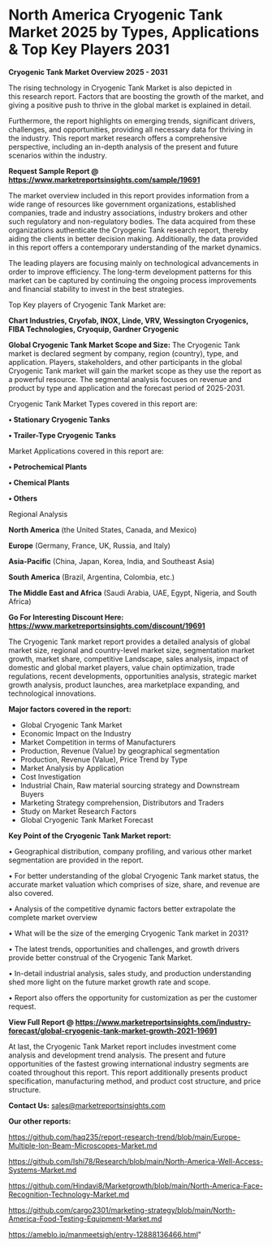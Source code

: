 # North America Cryogenic Tank Market 2025 by Types, Applications & Top Key Players 2031

<Strong> Cryogenic Tank Market Overview 2025 - 2031</strong>

The rising technology in Cryogenic Tank Market is also depicted in this research report. Factors that are boosting the growth of the market, and giving a positive push to thrive in the global market is explained in detail.

Furthermore, the report highlights on emerging trends, significant drivers, challenges, and opportunities, providing all necessary data for thriving in the industry. This report market research offers a comprehensive perspective, including an in-depth analysis of the present and future scenarios within the industry.

<strong>Request Sample Report @ <a href=https://www.marketreportsinsights.com/sample/19691>https://www.marketreportsinsights.com/sample/19691</a></strong>

The market overview included in this report provides information from a wide range of resources like government organizations, established companies, trade and industry associations, industry brokers and other such regulatory and non-regulatory bodies. The data acquired from these organizations authenticate the Cryogenic Tank research report, thereby aiding the clients in better decision making. Additionally, the data provided in this report offers a contemporary understanding of the market dynamics.

The leading players are focusing mainly on technological advancements in order to improve efficiency. The long-term development patterns for this market can be captured by continuing the ongoing process improvements and financial stability to invest in the best strategies.

Top Key players of Cryogenic Tank Market are:

<strong>Chart Industries, Cryofab, INOX, Linde, VRV, Wessington Cryogenics, FIBA Technologies, Cryoquip, Gardner Cryogenic</strong>

<strong><b>Global Cryogenic Tank Market Scope and Size:</b></strong>
The Cryogenic Tank market is declared segment by company, region (country), type, and application. Players, stakeholders, and other participants in the global Cryogenic Tank market will gain the market scope as they use the report as a powerful resource. The segmental analysis focuses on revenue and product by type and application and the forecast period of 2025-2031.

Cryogenic Tank Market Types covered in this report are:

<strong>• Stationary Cryogenic Tanks

• Trailer-Type Cryogenic Tanks</strong>

Market Applications covered in this report are:

<strong>• Petrochemical Plants

• Chemical Plants

• Others</strong> 

Regional Analysis

<strong>North America</strong> (the United States, Canada, and Mexico)

<strong>Europe</strong> (Germany, France, UK, Russia, and Italy)

<strong>Asia-Pacific</strong> (China, Japan, Korea, India, and Southeast Asia)

<strong>South America</strong> (Brazil, Argentina, Colombia, etc.)

<strong>The Middle East and Africa</strong> (Saudi Arabia, UAE, Egypt, Nigeria, and South Africa)

<strong>Go For Interesting Discount Here: <a href=https://www.marketreportsinsights.com/discount/19691>https://www.marketreportsinsights.com/discount/19691</a></strong>

The Cryogenic Tank market report provides a detailed analysis of global market size, regional and country-level market size, segmentation market growth, market share, competitive Landscape, sales analysis, impact of domestic and global market players, value chain optimization, trade regulations, recent developments, opportunities analysis, strategic market growth analysis, product launches, area marketplace expanding, and technological innovations.

<strong><b>Major factors covered in the report:</b></strong>
<ul>
  <li>Global Cryogenic Tank Market </li>
  <li>Economic Impact on the Industry</li>
  <li>Market Competition in terms of Manufacturers</li>
  <li>Production, Revenue (Value) by geographical segmentation</li>
  <li>Production, Revenue (Value), Price Trend by Type</li>
  <li>Market Analysis by Application</li>
  <li>Cost Investigation</li>
  <li>Industrial Chain, Raw material sourcing strategy and Downstream Buyers</li>
  <li>Marketing Strategy comprehension, Distributors and Traders</li>
  <li>Study on Market Research Factors</li>
  <li>Global Cryogenic Tank Market Forecast</li>
</ul>

<strong><b>Key Point of the Cryogenic Tank Market report:</b></strong>

• Geographical distribution, company profiling, and various other market segmentation are provided in the report.

• For better understanding of the global Cryogenic Tank market status, the accurate market valuation which comprises of size, share, and revenue are also covered.

• Analysis of the competitive dynamic factors better extrapolate the complete market overview

• What will be the size of the emerging Cryogenic Tank market in 2031?

• The latest trends, opportunities and challenges, and growth drivers provide better construal of the Cryogenic Tank Market.

• In-detail industrial analysis, sales study, and production understanding shed more light on the future market growth rate and scope.

• Report also offers the opportunity for customization as per the customer request.

<strong><b>View Full Report @ <a href=https://www.marketreportsinsights.com/industry-forecast/global-cryogenic-tank-market-growth-2021-19691>https://www.marketreportsinsights.com/industry-forecast/global-cryogenic-tank-market-growth-2021-19691</a></b></strong>


At last, the Cryogenic Tank Market report includes investment come analysis and development trend analysis. The present and future opportunities of the fastest growing international industry segments are coated throughout this report. This report additionally presents product specification, manufacturing method, and product cost structure, and price structure.

<strong>Contact Us:</strong>
sales@marketreportsinsights.com

<strong>Our other reports:</strong>

<a href=https://github.com/haq235/report-research-trend/blob/main/Europe-Multiple-Ion-Beam-Microscopes-Market.md>https://github.com/haq235/report-research-trend/blob/main/Europe-Multiple-Ion-Beam-Microscopes-Market.md</a>

<a href=https://github.com/Ishi78/Research/blob/main/North-America-Well-Access-Systems-Market.md>https://github.com/Ishi78/Research/blob/main/North-America-Well-Access-Systems-Market.md</a>

<a href=https://github.com/Hindavi8/Marketgrowth/blob/main/North-America-Face-Recognition-Technology-Market.md>https://github.com/Hindavi8/Marketgrowth/blob/main/North-America-Face-Recognition-Technology-Market.md</a>

<a href=https://github.com/cargo2301/marketing-strategy/blob/main/North-America-Food-Testing-Equipment-Market.md>https://github.com/cargo2301/marketing-strategy/blob/main/North-America-Food-Testing-Equipment-Market.md</a>

<a href=https://ameblo.jp/manmeetsigh/entry-12888136466.html>https://ameblo.jp/manmeetsigh/entry-12888136466.html</a>"
